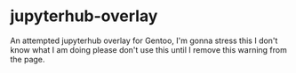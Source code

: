 # jupyterhub-overlay
An attempted jupyterhub overlay for Gentoo, I'm gonna stress this I don't know what I am doing please don't use this until I remove this warning from the page.
